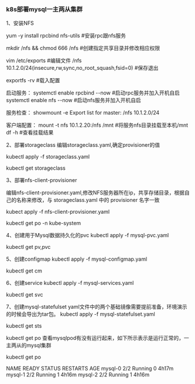 ### k8s部署mysql一主两从集群 ###


1、安装NFS

yum -y install rpcbind nfs-utils #安装rpc跟nfs服务

mkdir /nfs && chmod 666 /nfs #创建指定共享目录并修改相应权限

vim /etc/exports #编辑文件
/nfs 10.1.2.0/24(insecure,rw,sync,no_root_squash,fsid=0)
#保存退出

exportfs  -rv  #载入配置

启动服务：
systemctl enable rpcbind --now #启动rpc服务并加入开机自启
systemctl enable nfs --now     #启动nfs服务并加入开机自启

服务检查：
showmount -e
Export list for master:
/nfs 10.1.2.0/24

客户端配置：
mount  -t nfs 10.1.2.20:/nfs /mnt #将服务nfs目录挂载至本机/mnt
df -h  #查看挂载结果

2、部署storageclass
编辑storageclass.yaml,确定provisioner的值

kubectl apply -f storageclass.yaml

kubectl get storageclass 


3、部署nfs-client-provisioner

编辑nfs-client-provisioner.yaml,修改NFS服务器所在ip，共享存储目录，根据自己的名称来修改，与 storageclass.yaml 中的 provisioner 名字一致

kubect apply -f nfs-client-provisioner.yaml

kubectl get po -n kube-system

4、创建用于Mysql数据持久化的pvc
kubectl apply -f mysql-pvc.yaml

kubectl get pv,pvc

5、创建configmap
kubectl apply -f  mysql-configmap.yaml

kubectl get cm

6、创建service
kubectl apply -f mysql-services.yaml

kubectl get svc

7、创建mysql-statefulset
yaml文件中的两个基础镜像需要提前准备，环境演示的时候会导出为tar包。
kubectl apply -f mysql-statefulset.yaml

kubectl get sts

kubectl get po
查看mysqlpod有没有运行起来，如下所示表示是运行正常的，一主两从的mysql集群

kubectl get po


NAME      READY   STATUS    RESTARTS   AGE
mysql-0   2/2     Running   0          4h17m
mysql-1   2/2     Running   1          4h16m
mysql-2   2/2     Running   1          4h16m

